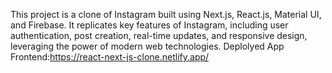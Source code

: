 This project is a clone of Instagram built using Next.js, React.js, Material UI, and Firebase. It replicates key features of Instagram, including user authentication, post creation, real-time updates, and responsive design, leveraging the power of modern web technologies.
Deplolyed App
Frontend:https://react-next-js-clone.netlify.app/
